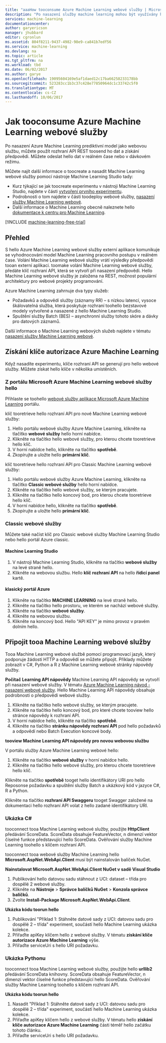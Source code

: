```yaml
---
title: "aaaHow tooconsume Azure Machine Learning webové služby | Microsoft Docs"
description: "Po nasazení služby machine learning mohou být využívány hello RESTFul webová služba, která je k dispozici jako službu v reálném čase požadavků a odpovědí, nebo jako spuštění služby batch."
services: machine-learning
documentationcenter: 
author: garyericson
manager: jhubbard
editor: cgronlun
ms.assetid: 804f8211-9437-4982-98e9-ca841b7edf56
ms.service: machine-learning
ms.devlang: na
ms.topic: article
ms.tgt_pltfrm: na
ms.workload: tbd
ms.date: 06/02/2017
ms.author: garye
ms.openlocfilehash: 19095604169e5af1daed12c17ba66258233178bb
ms.sourcegitcommit: 523283cc1b3c37c428e77850964dc1c33742c5f0
ms.translationtype: MT
ms.contentlocale: cs-CZ
ms.lasthandoff: 10/06/2017
---
```

# <a name="how-tooconsume-an-azure-machine-learning-web-service"></a>Jak tooconsume Azure Machine Learning webové služby

Po nasazení Azure Machine Learning prediktivní model jako webovou službu, můžete použít rozhraní API REST toosend ho dat a získání předpovědi. Můžete odeslat hello dat v reálném čase nebo v dávkovém režimu.

Můžete najít další informace o toocreate a nasadit Machine Learning webové služby pomocí nástroje Machine Learning Studio tady:

* Kurz týkající se jak toocreate experimentu v nástroji Machine Learning Studio, najdete v části [vytvoření prvního experimentu](machine-learning-create-experiment.md).
* Podrobnosti o tom najdete v části toodeploy webové služby, [nasazení služby Machine Learning webové](machine-learning-publish-a-machine-learning-web-service.md).
* Další informace o Machine Learning obecně naleznete hello [dokumentace k centru pro Machine Learning](https://azure.microsoft.com/documentation/services/machine-learning/).

[!INCLUDE [machine-learning-free-trial](../../includes/machine-learning-free-trial.md)]

## <a name="overview"></a>Přehled
S hello Azure Machine Learning webové služby externí aplikace komunikuje se vyhodnocování model Machine Learning pracovního postupu v reálném čase. Volání Machine Learning webové služby vrátí výsledky předpovědi tooan externí aplikaci. toomake volání Machine Learning webové služby, předáte klíč rozhraní API, která se vytvoří při nasazení předpovědi. Hello Machine Learning webové služby je založena na REST, možnost populární architektury pro webové projekty programování.

Azure Machine Learning zahrnuje dva typy služeb:

* Požadavků a odpovědí služby (záznamy RR) – s nízkou latencí, vysoce škálovatelná služba, která poskytuje rozhraní toohello bezstavové modely vytvořené a nasazené z hello Machine Learning Studio.
* Spuštění služby Batch (BES) – asynchronní služby tohoto skóre a dávky pro datových záznamů.

Další informace o Machine Learning webových služeb najdete v tématu [nasazení služby Machine Learning webové](machine-learning-publish-a-machine-learning-web-service.md).

## <a name="get-an-azure-machine-learning-authorization-key"></a>Získání klíče autorizace Azure Machine Learning
Když nasadíte experimentu, klíče rozhraní API se generují pro hello webové služby. Můžete získat hello klíče v několika umístěních.

### <a name="from-hello-microsoft-azure-machine-learning-web-services-portal"></a>Z portálu Microsoft Azure Machine Learning webové služby hello
Přihlaste se toohello [webové služby aplikace Microsoft Azure Machine Learning](https://services.azureml.net) portálu.

klíč tooretrieve hello rozhraní API pro nové Machine Learning webové služby:

1. Hello portálu webové služby Azure Machine Learning, klikněte na tlačítko **webové služby** hello horní nabídce.
2. Klikněte na tlačítko hello webové služby, pro kterou chcete tooretrieve hello klíč.
3. V horní nabídce hello, klikněte na tlačítko **spotřebě**.
4. Zkopírujte a uložte hello **primární klíč**.

klíč tooretrieve hello rozhraní API pro Classic Machine Learning webové služby:

1. Hello portálu webové služby Azure Machine Learning, klikněte na tlačítko **Classic webové služby** hello horní nabídce.
2. Klikněte na tlačítko hello webové služby, se kterým pracujete.
3. Klikněte na tlačítko hello koncový bod, pro kterou chcete tooretrieve hello klíč.
4. V horní nabídce hello, klikněte na tlačítko **spotřebě**.
5. Zkopírujte a uložte hello **primární klíč**.

### <a name="classic-web-service"></a>Classic webové služby
 Můžete také načíst klíč pro Classic webové služby Machine Learning Studio nebo hello portál Azure classic.

#### <a name="machine-learning-studio"></a>Machine Learning Studio
1. V nástroji Machine Learning Studio, klikněte na tlačítko **webové služby** na levé straně hello.
2. Klikněte na webovou službu. Hello **klíč rozhraní API** na hello **řídicí panel** kartě.

#### <a name="azure-classic-portal"></a>klasický portál Azure
1. Klikněte na tlačítko **MACHINE LEARNING** na levé straně hello.
2. Klikněte na tlačítko hello prostoru, ve kterém se nachází webové služby.
3. Klikněte na tlačítko **webové služby**.
4. Klikněte na webovou službu.
5. Klikněte na koncový bod. Hello "API KEY" je mimo provoz v pravém dolním hello.

## <a id="connect"></a>Připojit tooa Machine Learning webové služby
Tooa Machine Learning webové službě pomocí programovací jazyk, který podporuje žádostí HTTP a odpovědí se můžete připojit. Příklady můžete zobrazit v C#, Python a R z Machine Learning webové stránky nápovědy služby.

**Počítač Learning API nápovědy** Machine Learning API nápovědy se vytvoří při nasazení webové služby. V tématu [Azure Machine Learning návod - nasazení webové služby](machine-learning-walkthrough-5-publish-web-service.md).
Hello Machine Learning API nápovědy obsahuje podrobnosti o předpovědi webové služby.

1. Klikněte na tlačítko hello webové služby, se kterým pracujete.
2. Klikněte na tlačítko hello koncový bod, pro které chcete tooview hello stránce nápovědy k rozhraní API.
3. V horní nabídce hello, klikněte na tlačítko **spotřebě**.
4. Klikněte na tlačítko **stránku nápovědy rozhraní API** pod hello požadavků a odpovědí nebo Batch Execution koncové body.

**tooview Machine Learning API nápovědy pro novou webovou službu**

V portálu služby Azure Machine Learning webové hello:

1. Klikněte na tlačítko **webové služby** v horní nabídce hello.
2. Klikněte na tlačítko hello webové služby, pro kterou chcete tooretrieve hello klíč.

Klikněte na tlačítko **spotřebě** tooget hello identifikátory URI pro hello Reposonse požadavku a spuštění služby Batch a ukázkový kód v jazyce C#, R a Python.

Klikněte na tlačítko **rozhraní API Swaggeru** tooget Swagger založené na dokumentaci hello rozhraní API volat z hello zadané identifikátory URI.

### <a name="c-sample"></a>Ukázka C#
tooconnect tooa Machine Learning webové služby, použijte **HttpClient** předávání ScoreData. ScoreData obsahuje FeatureVector, n dimenzí vektor číselné funkce představující hello ScoreData. Ověřování služby Machine Learning toohello s klíčem rozhraní API.

tooconnect tooa webové služby Machine Learning hello **Microsoft.AspNet.WebApi.Client** musí být nainstalován balíček NuGet.

**Nainstalovat Microsoft.AspNet.WebApi.Client NuGet v sadě Visual Studio**

1. Publikování hello datovou sadu stáhnout z UCI: dataset – třída pro dospělé 2 webové služby.
2. Klikněte na **Nástroje**  >  **Správce balíčků NuGet**  >  **Konzola správce balíčků**.
3. Zvolte **Install-Package Microsoft.AspNet.WebApi.Client**.

**Ukázka kódu toorun hello**

1. Publikování "Příklad 1: Stáhněte datové sady z UCI: datovou sadu pro dospělé 2 – třída" experiment, součástí hello Machine Learning ukázka kolekce.
2. Přiřaďte apiKey klíčem hello z webové služby. V tématu **získání klíče autorizace Azure Machine Learning** výše.
3. Přiřaďte serviceUri s hello URI požadavku.

### <a name="python-sample"></a>Ukázka Pythonu
tooconnect tooa Machine Learning webové služby, použijte hello **urllib2** předávání ScoreData knihovny. ScoreData obsahuje FeatureVector, n dimenzí vektor číselné funkce představující hello ScoreData. Ověřování služby Machine Learning toohello s klíčem rozhraní API.

**Ukázka kódu toorun hello**

1. Nasadit "Příklad 1: Stáhněte datové sady z UCI: datovou sadu pro dospělé 2 – třída" experiment, součástí hello Machine Learning ukázka kolekce.
2. Přiřaďte apiKey klíčem hello z webové služby. V tématu hello **získání klíče autorizace Azure Machine Learning** části téměř hello začátku tohoto článku.
3. Přiřaďte serviceUri s hello URI požadavku.

